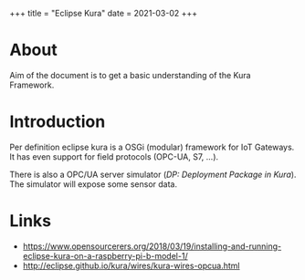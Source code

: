+++
title = "Eclipse Kura"
date = 2021-03-02
+++

# About
Aim of the document is to get a basic understanding of the Kura Framework.

# Introduction
Per definition eclipse kura is a OSGi (modular) framework for IoT Gateways.
It has even support for field protocols (OPC-UA, S7, ...).

There is also a OPC/UA server simulator (_DP: Deployment Package in Kura_).
The simulator will expose some sensor data.

# Links
* https://www.opensourcerers.org/2018/03/19/installing-and-running-eclipse-kura-on-a-raspberry-pi-b-model-1/
* http://eclipse.github.io/kura/wires/kura-wires-opcua.html
